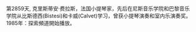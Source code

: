 第2859天, 克里斯蒂安·费拉斯，法国小提琴家，先后在尼斯音乐学院和巴黎音乐学院从比斯德西(Bistesi)和卡威(Calvet)学习，曾获小提琴演奏和室内乐演奏奖。
1985年：探索頻道開始播放。
